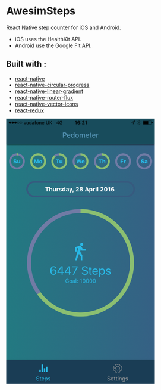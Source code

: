 # AwesimSteps


React Native step counter for iOS and Android. 

* iOS uses the HealthKit API.
* Android use the Google Fit API.

##  Built with :

* [react-native](https://github.com/facebook/react-native)
* [react-native-circular-progress](https://github.com/bgryszko/react-native-circular-progress)
* [react-native-linear-gradient](https://github.com/brentvatne/react-native-linear-gradient)
* [react-native-router-flux](https://github.com/aksonov/react-native-router-flux)
* [react-native-vector-icons](https://github.com/oblador/react-native-vector-icons)
* [react-redux](https://github.com/reactjs/react-redux)



<img src="./images/ios-app-screenshot.png" width=400>
